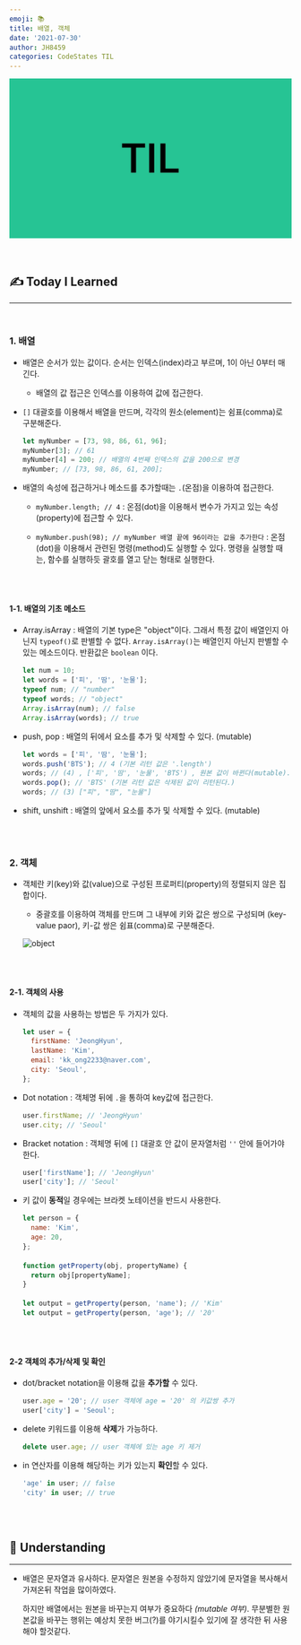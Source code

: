 ```yaml
---
emoji: 📚
title: 배열, 객체
date: '2021-07-30'
author: JH8459
categories: CodeStates TIL
---
```


![github-blog.png](../../assets/common/TIL.jpeg)

<br>

## ✍️ <b>T</b>oday <b>I</b> <b>L</b>earned

---

<br>

### 1. 배열

- 배열은 순서가 있는 값이다. 순서는 인덱스(index)라고 부르며, 1이 아닌 0부터 매긴다.

  - 배열의 값 접근은 인덱스를 이용하여 값에 접근한다.

- `[]` 대괄호를 이용해서 배열을 만드며, 각각의 원소(element)는 쉼표(comma)로 구분해준다.

  ```javascript
  let myNumber = [73, 98, 86, 61, 96];
  myNumber[3]; // 61
  myNumber[4] = 200; // 배열의 4번째 인덱스의 값을 200으로 변경
  myNumber; // [73, 98, 86, 61, 200];
  ```

- 배열의 속성에 접근하거나 메소드를 추가할때는 `.`(온점)을 이용하여 접근한다.

  - `myNumber.length; // 4` : 온점(dot)을 이용해서 변수가 가지고 있는 속성(property)에 접근할 수 있다.

  - `myNumber.push(98); // myNumber 배열 끝에 96이라는 값을 추가한다` : 온점(dot)을 이용해서 관련된 명령(method)도 실행할 수 있다. 명령을 실행할 때는, 함수를 실행하듯 괄호를 열고 닫는 형태로 실행한다.

<br>
<br>

#### 1-1. 배열의 기초 메소드

- Array.isArray : 배열의 기본 type은 "object"이다. 그래서 특정 값이 배열인지 아닌지 `typeof()`로 판별할 수 없다. `Array.isArray()`는 배열인지 아닌지 판별할 수 있는 메소드이다. 반환값은 `boolean` 이다.

  ```javascript
  let num = 10;
  let words = ['피', '땀', '눈물'];
  typeof num; // "number"
  typeof words; // "object"
  Array.isArray(num); // false
  Array.isArray(words); // true
  ```

- push, pop : 배열의 뒤에서 요소를 추가 및 삭제할 수 있다. (mutable)

  ```javascript
  let words = ['피', '땀', '눈물'];
  words.push('BTS'); // 4 (기본 리턴 값은 '.length')
  words; // (4) , ['피', '땀', '눈물', 'BTS') , 원본 값이 바뀐다(mutable).
  words.pop(); // 'BTS' (기본 리턴 값은 삭제된 값이 리턴된다.)
  words; // (3) ["피", "땀", "눈물"]
  ```

- shift, unshift : 배열의 앞에서 요소를 추가 및 삭제할 수 있다. (mutable)

<br>
<br>

### 2. 객체

- 객체란 키(key)와 값(value)으로 구성된 프로퍼티(property)의 정렬되지 않은 집합이다.

  - 중괄호를 이용하여 객체를 만드며 그 내부에 키와 값은 쌍으로 구성되며 (key-value paor), 키-값 쌍은 쉼표(comma)로 구분해준다.

  ![object](https://user-images.githubusercontent.com/83164003/128206684-5e9c0467-0ff9-423e-a362-c1ed5b050ecd.png)

<br>
<br>

#### 2-1. 객체의 사용

- 객체의 값을 사용하는 방법은 두 가지가 있다.

  ```javascript
  let user = {
    firstName: 'JeongHyun',
    lastName: 'Kim',
    email: 'kk_ong2233@naver.com',
    city: 'Seoul',
  };
  ```

- Dot notation : 객체명 뒤에 `.`을 통하여 key값에 접근한다.

  ```javascript
  user.firstName; // 'JeongHyun'
  user.city; // 'Seoul'
  ```

- Bracket notation : 객체명 뒤에 `[]` 대괄호 안 값이 문자열처럼 `''` 안에 들어가야한다.

  ```javascript
  user['firstName']; // 'JeongHyun'
  user['city']; // 'Seoul'
  ```

- 키 값이 **동적**일 경우에는 브라켓 노테이션을 반드시 사용한다.

  ```javascript
  let person = {
    name: 'Kim',
    age: 20,
  };

  function getProperty(obj, propertyName) {
    return obj[propertyName];
  }

  let output = getProperty(person, 'name'); // 'Kim'
  let output = getProperty(person, 'age'); // '20'
  ```

<br>
<br>

#### 2-2 객체의 추가/삭제 및 확인

- dot/bracket notation을 이용해 값을 **추가할** 수 있다.

  ```javascript
  user.age = '20'; // user 객체에 age = '20' 의 키값쌍 추가
  user['city'] = 'Seoul';
  ```

- delete 키워드를 이용해 **삭제**가 가능하다.

  ```javascript
  delete user.age; // user 객체에 있는 age 키 제거
  ```

- in 연산자를 이용해 해당하는 키가 있는지 **확인**할 수 있다.

  ```javascript
  'age' in user; // false
  'city' in user; // true
  ```

<br>
<br>

## 🤔 Understanding

---

- 배열은 문자열과 유사하다. 문자열은 원본을 수정하지 않았기에 문자열을 복사해서 가져온뒤 작업을 많이하였다.

  하지만 배열에서는 원본을 바꾸는지 여부가 중요하다 _(mutable 여부)_. 무분별한 원본값을 바꾸는 행위는 예상치 못한 버그(?)를 야기시킬수 있기에 잘 생각한 뒤 사용해야 할것같다.

<br>
<br>

```toc

```

